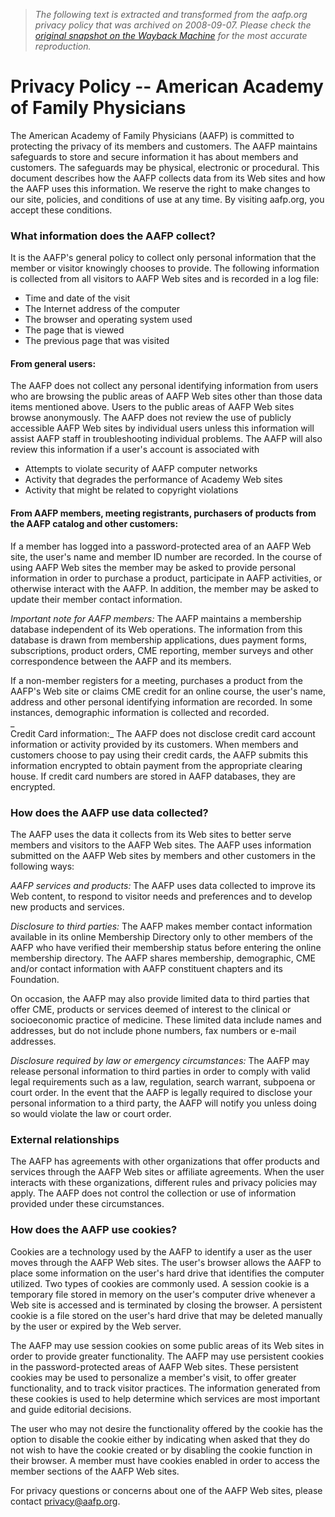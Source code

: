 > *The following text is extracted and transformed from the aafp.org privacy policy that was archived on 2008-09-07. Please check the [original snapshot on the Wayback Machine](https://web.archive.org/web/20080907174442id_/http%3A//www.aafp.org/online/en/home/aboutus/theaafp/about/privacy.html) for the most accurate reproduction.*

# Privacy Policy -- American Academy of Family Physicians

The American Academy of Family Physicians (AAFP) is committed to protecting the privacy of its members and customers. The AAFP maintains safeguards to store and secure information it has about members and customers. The safeguards may be physical, electronic or procedural. This document describes how the AAFP collects data from its Web sites and how the AAFP uses this information. We reserve the right to make changes to our site, policies, and conditions of use at any time. By visiting aafp.org, you accept these conditions.

### What information does the AAFP collect?

It is the AAFP's general policy to collect only personal information that the member or visitor knowingly chooses to provide. The following information is collected from all visitors to AAFP Web sites and is recorded in a log file:

  * Time and date of the visit
  * The Internet address of the computer
  * The browser and operating system used
  * The page that is viewed
  * The previous page that was visited



#### From general users:

The AAFP does not collect any personal identifying information from users who are browsing the public areas of AAFP Web sites other than those data items mentioned above. Users to the public areas of AAFP Web sites browse anonymously. The AAFP does not review the use of publicly accessible AAFP Web sites by individual users unless this information will assist AAFP staff in troubleshooting individual problems. The AAFP will also review this information if a user's account is associated with

  * Attempts to violate security of AAFP computer networks
  * Activity that degrades the performance of Academy Web sites
  * Activity that might be related to copyright violations



#### From AAFP members, meeting registrants, purchasers of products from the AAFP catalog and other customers:

If a member has logged into a password-protected area of an AAFP Web site, the user's name and member ID number are recorded. In the course of using AAFP Web sites the member may be asked to provide personal information in order to purchase a product, participate in AAFP activities, or otherwise interact with the AAFP. In addition, the member may be asked to update their member contact information.

 _Important note for AAFP members:_ The AAFP maintains a membership database independent of its Web operations. The information from this database is drawn from membership applications, dues payment forms, subscriptions, product orders, CME reporting, member surveys and other correspondence between the AAFP and its members. 

If a non-member registers for a meeting, purchases a product from the AAFP's Web site or claims CME credit for an online course, the user's name, address and other personal identifying information are recorded. In some instances, demographic information is collected and recorded.   
_  
Credit Card information:_ The AAFP does not disclose credit card account information or activity provided by its customers. When members and customers choose to pay using their credit cards, the AAFP submits this information encrypted to obtain payment from the appropriate clearing house. If credit card numbers are stored in AAFP databases, they are encrypted.

### How does the AAFP use data collected?

The AAFP uses the data it collects from its Web sites to better serve members and visitors to the AAFP Web sites. The AAFP uses information submitted on the AAFP Web sites by members and other customers in the following ways: 

_AAFP services and products:_ The AAFP uses data collected to improve its Web content, to respond to visitor needs and preferences and to develop new products and services.

 _Disclosure to third parties:_ The AAFP makes member contact information available in its online Membership Directory only to other members of the AAFP who have verified their membership status before entering the online membership directory. The AAFP shares membership, demographic, CME and/or contact information with AAFP constituent chapters and its Foundation. 

On occasion, the AAFP may also provide limited data to third parties that offer CME, products or services deemed of interest to the clinical or socioeconomic practice of medicine. These limited data include names and addresses, but do not include phone numbers, fax numbers or e-mail addresses. 

_Disclosure required by law or emergency circumstances:_ The AAFP may release personal information to third parties in order to comply with valid legal requirements such as a law, regulation, search warrant, subpoena or court order. In the event that the AAFP is legally required to disclose your personal information to a third party, the AAFP will notify you unless doing so would violate the law or court order.

### External relationships

The AAFP has agreements with other organizations that offer products and services through the AAFP Web sites or affiliate agreements. When the user interacts with these organizations, different rules and privacy policies may apply. The AAFP does not control the collection or use of information provided under these circumstances.

### How does the AAFP use cookies? 

Cookies are a technology used by the AAFP to identify a user as the user moves through the AAFP Web sites. The user's browser allows the AAFP to place some information on the user's hard drive that identifies the computer utilized. Two types of cookies are commonly used. A session cookie is a temporary file stored in memory on the user's computer drive whenever a Web site is accessed and is terminated by closing the browser. A persistent cookie is a file stored on the user's hard drive that may be deleted manually by the user or expired by the Web server. 

The AAFP may use session cookies on some public areas of its Web sites in order to provide greater functionality. The AAFP may use persistent cookies in the password-protected areas of AAFP Web sites. These persistent cookies may be used to personalize a member's visit, to offer greater functionality, and to track visitor practices. The information generated from these cookies is used to help determine which services are most important and guide editorial decisions. 

The user who may not desire the functionality offered by the cookie has the option to disable the cookie either by indicating when asked that they do not wish to have the cookie created or by disabling the cookie function in their browser. A member must have cookies enabled in order to access the member sections of the AAFP Web sites.

For privacy questions or concerns about one of the AAFP Web sites, please contact [privacy@aafp.org](mailto:privacy@aafp.org "privacy@aafp.org").
